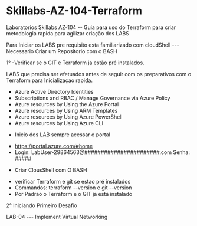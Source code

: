 # Skillabs-AZ-104-Terraform
Laboratorios Skillabs AZ-104 -- Guia para uso do Terraform para criar metodologia rapida para agilizar criação dos LABS

Para Iniciar os LABS pre requisito esta familiarizado com cloudShell --- Necessario Criar um Repositorio com o BASH

1° -Verificar se o GIT e Terraform ja estão pré instalados.

LABS que precisa ser efetuados antes de seguir com os preparativos com o Terraform para Inicializaçao rapida.

- Azure Active Directory Identities 
- Subscriptions and RBAC / Manage Governance via Azure Policy 
- Azure resources by Using the Azure Portal 
- Azure resources by Using ARM Templates
- Azure resources by Using Azure PowerShell 
- Azure resources by Using Azure CLI


* Inicio dos LAB sempre acessar o portal
- https://portal.azure.com/#home
- Login: LabUser-29864563@#######################.com Senha: #####

* Criar ClousShell com O BASH 
- verificar Terraform e git se estao pré instalados
- Commandos: terraform --version e git --version
- Por Padrao o Terraform e o GIT ja está instalado

2° Iniciando Primeiro Desafio

LAB-04 --- Implement Virtual Networking

